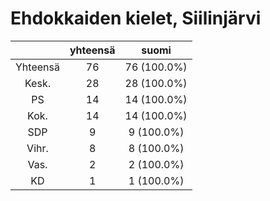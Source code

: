 # Ehdokkaiden kielet, Siilinjärvi

| |yhteensä|suomi|
|:---:|:---:|:---:|
|Yhteensä|76|76 (100.0%)|
|Kesk.|28|28 (100.0%)|
|PS|14|14 (100.0%)|
|Kok.|14|14 (100.0%)|
|SDP|9|9 (100.0%)|
|Vihr.|8|8 (100.0%)|
|Vas.|2|2 (100.0%)|
|KD|1|1 (100.0%)|

